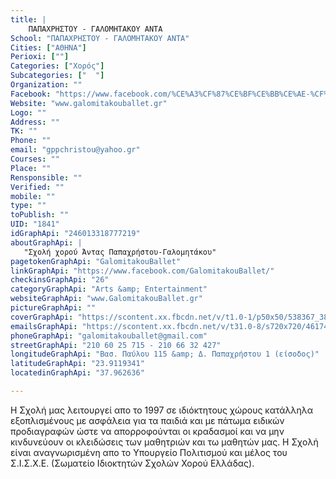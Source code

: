 ```yaml
---
title: |
    ΠΑΠΑΧΡΗΣΤΟΥ - ΓΑΛΟΜΗΤΑΚΟΥ ΑΝΤΑ
School: "ΠΑΠΑΧΡΗΣΤΟΥ - ΓΑΛΟΜΗΤΑΚΟΥ ΑΝΤΑ"
Cities: ["ΑΘΗΝΑ"]
Perioxi: [""]
Categories: ["Χορός"]
Subcategories: ["  "]
Organization: ""
Facebook: "https://www.facebook.com/%CE%A3%CF%87%CE%BF%CE%BB%CE%AE-%CF%87%CE%BF%CF%81%CE%BF%CF%8D-%CE%A7%CF%81%CE%B9%CF%83%CF%84%CE%AF%CE%BD%CE%B1-%CE%98%CF%8E%CE%BC%CE%BF%CF%85-687098064775135/?fref=ts"
Website: "www.galomitakouballet.gr"
Logo: ""
Address: ""
TK: ""
Phone: ""
email: "gppchristou@yahoo.gr"
Courses: ""
Place: ""
Rensponsible: ""
Verified: ""
mobile: ""
type: ""
toPublish: ""
UID: "1841"
idGraphApi: "246013318777219"
aboutGraphApi: | 
   "Σχολή χορού Άντας Παπαχρήστου-Γαλομητάκου"
pagetokenGraphApi: "GalomitakouBallet"
linkGraphApi: "https://www.facebook.com/GalomitakouBallet/"
checkinsGraphApi: "26"
categoryGraphApi: "Arts &amp; Entertainment"
websiteGraphApi: "www.GalomitakouBallet.gr"
pictureGraphApi: ""
coverGraphApi: "https://scontent.xx.fbcdn.net/v/t1.0-1/p50x50/538367_384123918299491_1960473264_n.jpg?oh=8dab5638dd962e165beb6f1a85fdbe40&amp;oe=5B371153"
emailsGraphApi: "https://scontent.xx.fbcdn.net/v/t31.0-8/s720x720/461741_384116521633564_571685823_o.jpg?oh=ad3ce5aed113a874c9da94c93a13c28d&amp;oe=5B47C7EE"
phoneGraphApi: "galomitakouballet@gmail.com"
streetGraphApi: "210 60 25 715 - 210 66 32 427"
longitudeGraphApi: "Βασ. Παύλου 115 &amp; Δ. Παπαχρήστου 1 (είσοδος)"
latitudeGraphApi: "23.9119341"
locatedinGraphApi: "37.962636"

---
```


Η Σχολή μας λειτουργεί απο το 1997 σε ιδιόκτητους χώρους κατάλληλα εξοπλισμένους με ασφάλεια για τα παιδιά και με πάτωμα ειδικών προδιαγραφών ώστε να απορροφούνται οι κραδασμοί και να μην κινδυνεύουν οι κλειδώσεις των μαθητριών και τω μαθητών μας. Η Σχολή είναι αναγνωρισμένη απο το Υπουργείο Πολιτισμού και μέλος του Σ.Ι.Σ.Χ.Ε. (Σωματείο Ιδιοκτητών Σχολών Χορού Ελλάδας).

